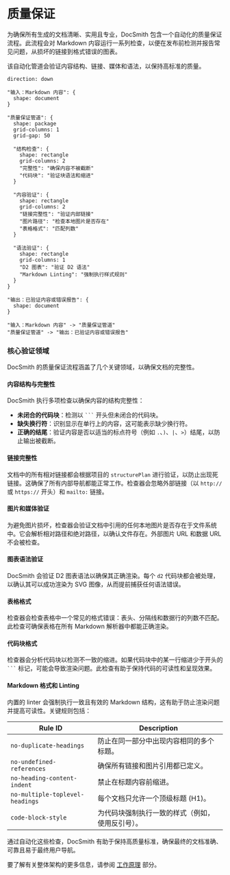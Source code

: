 # 质量保证

为确保所有生成的文档清晰、实用且专业，DocSmith 包含一个自动化的质量保证流程。此流程会对 Markdown 内容运行一系列检查，以便在发布前检测并报告常见问题，从损坏的链接到格式错误的图表。

该自动化管道会验证内容结构、链接、媒体和语法，以保持高标准的质量。

```d2
direction: down

"输入：Markdown 内容": {
  shape: document
}

"质量保证管道": {
  shape: package
  grid-columns: 1
  grid-gap: 50

  "结构检查": {
    shape: rectangle
    grid-columns: 2
    "完整性": "确保内容不被截断"
    "代码块": "验证块语法和缩进"
  }

  "内容验证": {
    shape: rectangle
    grid-columns: 2
    "链接完整性": "验证内部链接"
    "图片路径": "检查本地图片是否存在"
    "表格格式": "匹配列数"
  }

  "语法验证": {
    shape: rectangle
    grid-columns: 1
    "D2 图表": "验证 D2 语法"
    "Markdown Linting": "强制执行样式规则"
  }
}

"输出：已验证内容或错误报告": {
  shape: document
}

"输入：Markdown 内容" -> "质量保证管道"
"质量保证管道" -> "输出：已验证内容或错误报告"
```

### 核心验证领域

DocSmith 的质量保证流程涵盖了几个关键领域，以确保文档的完整性。

#### 内容结构与完整性

DocSmith 执行多项检查以确保内容的结构完整性：

- **未闭合的代码块**：检测以 ` ``` ` 开头但未闭合的代码块。
- **缺失换行符**：识别显示在单行上的内容，这可能表示缺少换行符。
- **正确的结尾**：验证内容是否以适当的标点符号（例如 `.`、`)`、`|`、`>`）结尾，以防止输出被截断。

#### 链接完整性

文档中的所有相对链接都会根据项目的 `structurePlan` 进行验证，以防止出现死链接。这确保了所有内部导航都能正常工作。检查器会忽略外部链接（以 `http://` 或 `https://` 开头）和 `mailto:` 链接。

#### 图片和媒体验证

为避免图片损坏，检查器会验证文档中引用的任何本地图片是否存在于文件系统中。它会解析相对路径和绝对路径，以确认文件存在。外部图片 URL 和数据 URL 不会被检查。

#### 图表语法验证

DocSmith 会验证 D2 图表语法以确保其正确渲染。每个 `d2` 代码块都会被处理，以确认其可以成功渲染为 SVG 图像，从而提前捕获任何语法错误。

#### 表格格式

检查器会检查表格中一个常见的格式错误：表头、分隔线和数据行的列数不匹配。此检查可确保表格在所有 Markdown 解析器中都能正确渲染。

#### 代码块格式

检查器会分析代码块以检测不一致的缩进。如果代码块中的某一行缩进少于开头的 ` ``` ` 标记，可能会导致渲染问题。此检查有助于保持代码的可读性和呈现效果。

#### Markdown 格式和 Linting

内置的 linter 会强制执行一致且有效的 Markdown 结构，这有助于防止渲染问题并提高可读性。关键规则包括：

| Rule ID | Description |
|---|---|
| `no-duplicate-headings` | 防止在同一部分中出现内容相同的多个标题。 |
| `no-undefined-references` | 确保所有链接和图片引用都已定义。 |
| `no-heading-content-indent` | 禁止在标题内容前缩进。 |
| `no-multiple-toplevel-headings` | 每个文档只允许一个顶级标题 (H1)。 |
| `code-block-style` | 为代码块强制执行一致的样式（例如，使用反引号）。 |

通过自动化这些检查，DocSmith 有助于保持高质量标准，确保最终的文档准确、可靠且易于最终用户导航。

要了解有关整体架构的更多信息，请参阅 [工作原理](./advanced-how-it-works.md) 部分。